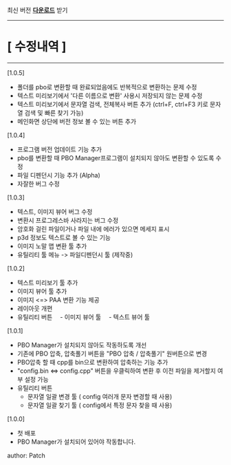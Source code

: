 
최신 버전 [**다운로드**](https://github.com/AHC-Clan/Arma-Hardcore-Command/raw/refs/heads/main/Tools/AHC_PboTool/PBOTool.exe) 받기

---------------------------------------------------------------
# [ 수정내역 ]
---------------------------------------------------------------
[1.0.5]
- 폴더를 pbo로 변환할 때 완료되었음에도 반복적으로 변환하는 문제 수정
- 텍스트 미리보기에서 '다른 이름으로 변환' 사용시 저장되지 않는 문제 수정
- 텍스트 미리보기에서 문자열 검색, 전체복사 버튼 추가 (ctrl+F, ctrl+F3 키로 문자열 검색 및 빠른 찾기 가능)
- 메인화면 상단에 버전 정보 볼 수 있는 버튼 추가

[1.0.4]
- 프로그램 버전 업데이트 기능 추가
- pbo를 변환할 때 PBO Manager프로그램이 설치되지 않아도 변환할 수 있도록 수정
- 파일 디펜던시 기능 추가 (Alpha)
- 자잘한 버그 수정

[1.0.3]
- 텍스트, 이미지 뷰어 버그 수정
- 변환시 프로그레스바 사라지는 버그 수정
- 암호화 걸린 파일이거나 파일 내에 에러가 있으면 메세지 표시
- p3d 정보도 텍스트로 볼 수 있는 기능
- 이미지 노말 맵 변환 툴 추가
- 유틸리티 툴 메뉴 -> 파일디펜던시 툴 (제작중)

[1.0.2]
- 텍스트 미리보기 툴 추가
- 이미지 뷰어 툴 추가
- 이미지 <=> PAA 변환 기능 제공
- 레이아웃 개편
- 유틸리티 버튼
　- 이미지 뷰어 툴
　- 텍스트 뷰어 툴

[1.0.1]
- PBO Manager가 설치되지 않아도 작동하도록 개선
- 기존에 PBO 압축, 압축풀기 버튼을 "PBO 압축 / 압축풀기" 원버튼으로 변경
- PBO압축 할 때 cpp를 bin으로 변환하여 압축하는 기능 추가
- "config.bin <=> config.cpp" 버튼을 우클릭하여 변환 후 이전 파일을 제거할지 여부 설정 가능
- 유틸리티 버튼
    - 문자열 일괄 변경 툴 ( config 여러개 문자 변경할 때 사용)
    - 문자열 일괄 찾기 툴 ( config에서 특정 문자 찾을 때 사용)


[1.0.0]
- 첫 배포
- PBO Manager가 설치되어 있어야 작동합니다.

author: Patch
